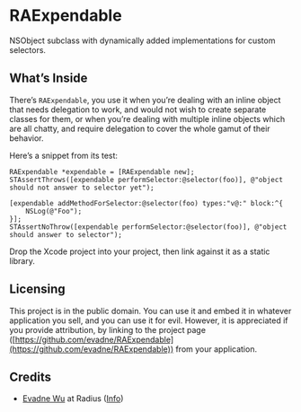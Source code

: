 # RAExpendable

NSObject subclass with dynamically added implementations for custom selectors.


## What’s Inside

There’s `RAExpendable`, you use it when you’re dealing with an inline object that needs delegation to work, and would not wish to create separate classes for them, or when you’re dealing with multiple inline objects which are all chatty, and require delegation to cover the whole gamut of their behavior.

Here’s a snippet from its test:

	RAExpendable *expendable = [RAExpendable new];
	STAssertThrows([expendable performSelector:@selector(foo)], @"object should not answer to selector yet");
	
	[expendable addMethodForSelector:@selector(foo) types:"v@:" block:^{
		NSLog(@"Foo");
	}];
	STAssertNoThrow([expendable performSelector:@selector(foo)], @"object should answer to selector");

Drop the Xcode project into your project, then link against it as a static library.


## Licensing

This project is in the public domain.  You can use it and embed it in whatever application you sell, and you can use it for evil.  However, it is appreciated if you provide attribution, by linking to the project page ([https://github.com/evadne/RAExpendable](https://github.com/evadne/RAExpendable)) from your application.


## Credits

*	[Evadne Wu](http://twitter.com/evadne) at Radius ([Info](http://radi.ws))